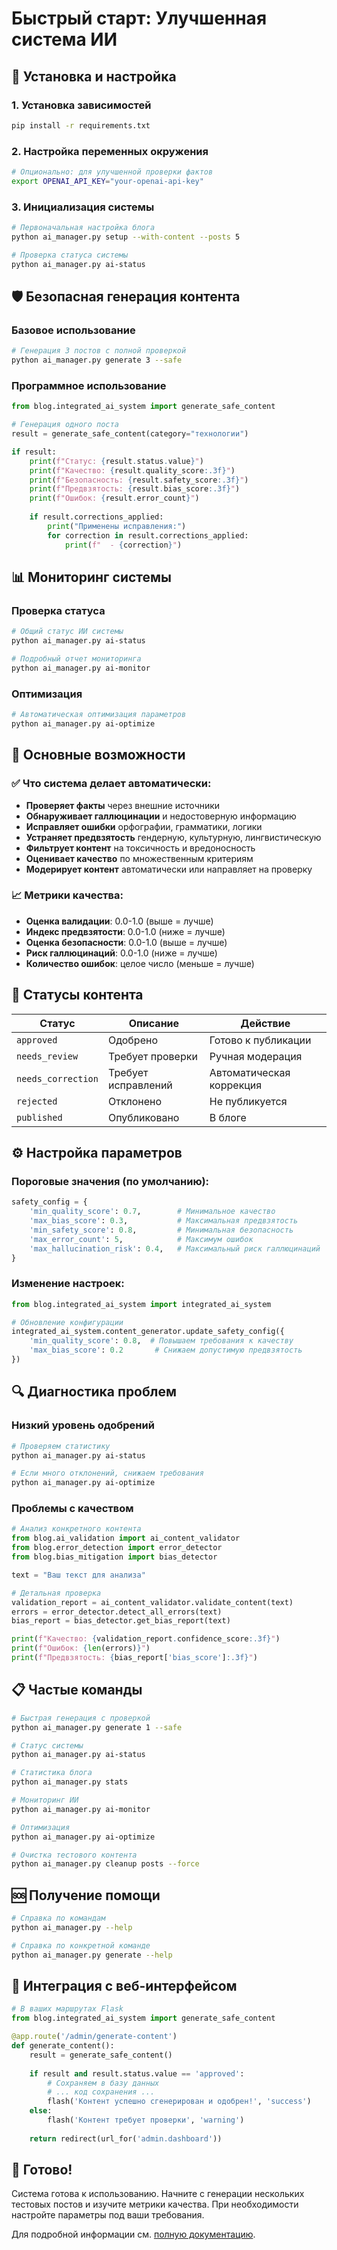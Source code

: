 # Быстрый старт: Улучшенная система ИИ

## 🚀 Установка и настройка

### 1. Установка зависимостей

```bash
pip install -r requirements.txt
```

### 2. Настройка переменных окружения

```bash
# Опционально: для улучшенной проверки фактов
export OPENAI_API_KEY="your-openai-api-key"
```

### 3. Инициализация системы

```bash
# Первоначальная настройка блога
python ai_manager.py setup --with-content --posts 5

# Проверка статуса системы
python ai_manager.py ai-status
```

## 🛡️ Безопасная генерация контента

### Базовое использование

```bash
# Генерация 3 постов с полной проверкой
python ai_manager.py generate 3 --safe
```

### Программное использование

```python
from blog.integrated_ai_system import generate_safe_content

# Генерация одного поста
result = generate_safe_content(category="технологии")

if result:
    print(f"Статус: {result.status.value}")
    print(f"Качество: {result.quality_score:.3f}")
    print(f"Безопасность: {result.safety_score:.3f}")
    print(f"Предвзятость: {result.bias_score:.3f}")
    print(f"Ошибок: {result.error_count}")
    
    if result.corrections_applied:
        print("Применены исправления:")
        for correction in result.corrections_applied:
            print(f"  - {correction}")
```

## 📊 Мониторинг системы

### Проверка статуса

```bash
# Общий статус ИИ системы
python ai_manager.py ai-status

# Подробный отчет мониторинга
python ai_manager.py ai-monitor
```

### Оптимизация

```bash
# Автоматическая оптимизация параметров
python ai_manager.py ai-optimize
```

## 🔧 Основные возможности

### ✅ Что система делает автоматически:

- **Проверяет факты** через внешние источники
- **Обнаруживает галлюцинации** и недостоверную информацию
- **Исправляет ошибки** орфографии, грамматики, логики
- **Устраняет предвзятость** гендерную, культурную, лингвистическую
- **Фильтрует контент** на токсичность и вредоносность
- **Оценивает качество** по множественным критериям
- **Модерирует контент** автоматически или направляет на проверку

### 📈 Метрики качества:

- **Оценка валидации**: 0.0-1.0 (выше = лучше)
- **Индекс предвзятости**: 0.0-1.0 (ниже = лучше)
- **Оценка безопасности**: 0.0-1.0 (выше = лучше)
- **Риск галлюцинаций**: 0.0-1.0 (ниже = лучше)
- **Количество ошибок**: целое число (меньше = лучше)

## 🎯 Статусы контента

| Статус | Описание | Действие |
|--------|----------|----------|
| `approved` | Одобрено | Готово к публикации |
| `needs_review` | Требует проверки | Ручная модерация |
| `needs_correction` | Требует исправлений | Автоматическая коррекция |
| `rejected` | Отклонено | Не публикуется |
| `published` | Опубликовано | В блоге |

## ⚙️ Настройка параметров

### Пороговые значения (по умолчанию):

```python
safety_config = {
    'min_quality_score': 0.7,        # Минимальное качество
    'max_bias_score': 0.3,           # Максимальная предвзятость
    'min_safety_score': 0.8,         # Минимальная безопасность
    'max_error_count': 5,            # Максимум ошибок
    'max_hallucination_risk': 0.4,   # Максимальный риск галлюцинаций
}
```

### Изменение настроек:

```python
from blog.integrated_ai_system import integrated_ai_system

# Обновление конфигурации
integrated_ai_system.content_generator.update_safety_config({
    'min_quality_score': 0.8,  # Повышаем требования к качеству
    'max_bias_score': 0.2       # Снижаем допустимую предвзятость
})
```

## 🔍 Диагностика проблем

### Низкий уровень одобрений

```bash
# Проверяем статистику
python ai_manager.py ai-status

# Если много отклонений, снижаем требования
python ai_manager.py ai-optimize
```

### Проблемы с качеством

```python
# Анализ конкретного контента
from blog.ai_validation import ai_content_validator
from blog.error_detection import error_detector
from blog.bias_mitigation import bias_detector

text = "Ваш текст для анализа"

# Детальная проверка
validation_report = ai_content_validator.validate_content(text)
errors = error_detector.detect_all_errors(text)
bias_report = bias_detector.get_bias_report(text)

print(f"Качество: {validation_report.confidence_score:.3f}")
print(f"Ошибок: {len(errors)}")
print(f"Предвзятость: {bias_report['bias_score']:.3f}")
```

## 📋 Частые команды

```bash
# Быстрая генерация с проверкой
python ai_manager.py generate 1 --safe

# Статус системы
python ai_manager.py ai-status

# Статистика блога
python ai_manager.py stats

# Мониторинг ИИ
python ai_manager.py ai-monitor

# Оптимизация
python ai_manager.py ai-optimize

# Очистка тестового контента
python ai_manager.py cleanup posts --force
```

## 🆘 Получение помощи

```bash
# Справка по командам
python ai_manager.py --help

# Справка по конкретной команде
python ai_manager.py generate --help
```

## 🔗 Интеграция с веб-интерфейсом

```python
# В ваших маршрутах Flask
from blog.integrated_ai_system import generate_safe_content

@app.route('/admin/generate-content')
def generate_content():
    result = generate_safe_content()
    
    if result and result.status.value == 'approved':
        # Сохраняем в базу данных
        # ... код сохранения ...
        flash('Контент успешно сгенерирован и одобрен!', 'success')
    else:
        flash('Контент требует проверки', 'warning')
    
    return redirect(url_for('admin.dashboard'))
```

## 🎉 Готово!

Система готова к использованию. Начните с генерации нескольких тестовых постов и изучите метрики качества. При необходимости настройте параметры под ваши требования.

Для подробной информации см. [полную документацию](AI_SYSTEM_DOCUMENTATION.md).